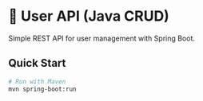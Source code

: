 # 🚀 User API (Java CRUD)

Simple REST API for user management with Spring Boot.

## Quick Start

```bash
# Run with Maven
mvn spring-boot:run

